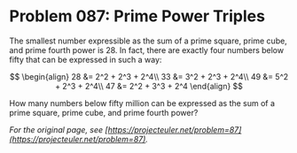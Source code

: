 # Problem 087: Prime Power Triples

The smallest number expressible as the sum of a prime square, prime cube, and prime fourth power is $28$. In fact, there are exactly four numbers below fifty that can be expressed in such a way:

$$
\begin{align}
28 &= 2^2 + 2^3 + 2^4\\
33 &= 3^2 + 2^3 + 2^4\\
49 &= 5^2 + 2^3 + 2^4\\
47 &= 2^2 + 3^3 + 2^4
\end{align}
$$

How many numbers below fifty million can be expressed as the sum of a prime square, prime cube, and prime fourth power?

*For the original page, see [https://projecteuler.net/problem=87](https://projecteuler.net/problem=87).*
